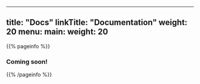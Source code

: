 
---
title: "Docs"
linkTitle: "Documentation"
weight: 20
menu:
  main:
    weight: 20
---

{{% pageinfo %}}
### **Coming soon!**
{{% /pageinfo %}}
